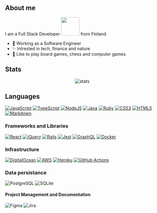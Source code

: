 ## About me

I am a Full Stack Developer <img src="https://media.giphy.com/media/zSN6p17t8Ws12/giphy.gif" width="60"> from Finland.

- 🔭 Working as a Software Engineer
- ✨ Intrested in tech, finance and nature 
- 🎲 Like to play board games, chess and computer games

## Stats

<p align="center">
 <img src="https://github-readme-stats.vercel.app/api/top-langs/?username=lahdeero&hide=html,css&layout=compact&count_private=true&theme=dark&langs_count=8" alt="stats" />
</p>

## Languages

[![JavaScript](https://img.shields.io/badge/JavaScript-F7DF1E?style=for-the-badge&logo=javascript&logoColor=black)](https://github.com/search?q=user%3lahdeero+language%3Ajavascript)
[![TypeScript](https://img.shields.io/badge/typescript-%23007ACC.svg?style=for-the-badge&logo=typescript&logoColor=white)](https://github.com/search?q=user%3lahdeero+language%3Atypecript)
[![NodeJS](https://img.shields.io/badge/node.js-6DA55F?style=for-the-badge&logo=node.js&logoColor=white)](https://github.com/search?q=user%3lahdeero+language%3Ajavascript)
[![Java](https://img.shields.io/badge/java-%23ED8B00.svg?style=for-the-badge&logo=java&logoColor=white)](https://github.com/search?q=user%3lahdeero+language%3Ajava)
[![Ruby](https://img.shields.io/badge/ruby-%23CC342D.svg?style=for-the-badge&logo=ruby&logoColor=white)](https://github.com/search?q=user%3lahdeero+language%3Aruby)
[![CSS3](https://img.shields.io/badge/css3-%231572B6.svg?style=for-the-badge&logo=css3&logoColor=white)](https://github.com/search?q=user%3lahdeero+language%3Acss)
[![HTML5](https://img.shields.io/badge/html5-%23E34F26.svg?style=for-the-badge&logo=html5&logoColor=white)](https://github.com/search?q=user%3lahdeero+language%3Ahtml)
[![Markdown](https://img.shields.io/badge/markdown-%23000000.svg?style=for-the-badge&logo=markdown&logoColor=white)](https://github.com/search?q=user%3lahdeero+language%3Amarkdown)
  
### Frameworks and Libraries

[![React](https://img.shields.io/badge/react-%2320232a.svg?style=for-the-badge&logo=react&logoColor=%2361DAFB)](https://reactjs.org)
[![jQuery](https://img.shields.io/badge/jQuery-0769AD?style=for-the-badge&logo=jquery&logoColor=white)](https://jquery.com/)
[![Rails](https://img.shields.io/badge/rails-%23CC0000.svg?style=for-the-badge&logo=ruby-on-rails&logoColor=white)](https://rubyonrails.org)
[![Jest](https://img.shields.io/badge/-jest-%23C21325?style=for-the-badge&logo=jest&logoColor=white)](https://jestjs.io/)
[![GraphQL](https://img.shields.io/badge/-GraphQL-E10098?style=for-the-badge&logo=graphql&logoColor=white)](https://graphql.org)
[![Docker](https://img.shields.io/badge/docker-%230db7ed.svg?style=for-the-badge&logo=docker&logoColor=white)](https://www.docker.com)

### Infrastructure

[![DigitalOcean](https://img.shields.io/badge/DigitalOcean-%230167ff.svg?style=for-the-badge&logo=digitalOcean&logoColor=white)](https://digitalocean.com/)
[![AWS](https://img.shields.io/badge/AWS-%23FF9900.svg?style=for-the-badge&logo=amazon-aws&logoColor=white)](https://aws.amazon.com/)
[![Heroku](https://img.shields.io/badge/heroku-%23430098.svg?style=for-the-badge&logo=heroku&logoColor=white)](https://heroku.com/)
[![GitHub Actions](https://img.shields.io/badge/github%20actions-%232671E5.svg?style=for-the-badge&logo=githubactions&logoColor=white)](https://github.com/features/actions)
 
### Data persistance
![PostgreSQL](https://img.shields.io/badge/PostgreSQL-316192.svg?logo=postgresql&logoColor=white)
![SQLite](https://img.shields.io/badge/SQLite-07405e.svg?logo=sqlite&logoColor=white)
 
#### Project Management and Documentation

![Figma](https://img.shields.io/badge/-Figma-2c2d35?style=flat-square&logo=Figma&logoColor=white)
![Jira](https://img.shields.io/badge/Jira-07405e.svg?logo=jira&logoColor=white)


